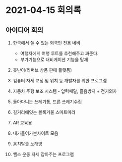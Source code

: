 # 2021-04-15 회의록



## 아이디어 회의

1. 한국에서 쓸 수 있는 외국인 전용 네비

   * 여행자에게 여행 루트를 추천해주고 짜준다.
   * 부가기능으로 내비게이션 기능을 탑재

2. 못난이(리퍼브 상품 판매 플랫폼)


3. 컴퓨터 자세 교정 및 위치 등 개발자를 위한 프로그램
4. 자동차 주행 보조 시스템 - 압력페달, 졸음방지 + 전기의자
5. 돌아다니는 쓰레기통, 드론 쓰레기수집
6. 길거리에잇는 볼록거울 스마트미러
7. AR 교육용
8. 내가들어가본사이트 모음
9. 음치탈출 노래방
10. 헬스 운동 자세 잡아주는 프로그램



